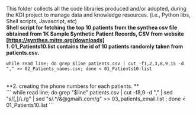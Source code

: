 This folder collects all the code libraries produced and/or adopted, during the KDI project to manage data and knowledge resources.
(i.e., Python libs, Shell scripts, Javascript, etc)
</br>
**Shell script for fetching the top 10 patients from the synthea csv file obtained from 1K Sample Synthetic Patient Records, CSV from website [https://synthea.mitre.org/downloads]**
</br>
**1. 01_Patients10.list contains the id of 10 patients randomly taken from patients.csv.**
</br>
```
while read line; do grep $line patients.csv | cut -f1,2,3,8,9,15 -d "," >> 02_Patients_names.csv; done < 01_Patients10.list 
```
</br>
**2. creating the phone numbers for each patients. **
</br>
```
while read line; do grep "$line" patients.csv | cut -f8,9 -d "," | sed "s/[,]/\./g" | sed "s/.*/&@gmail\.com/g" >> 03_patients_email.list ; done < 01_Patients10.list
```
</br>
